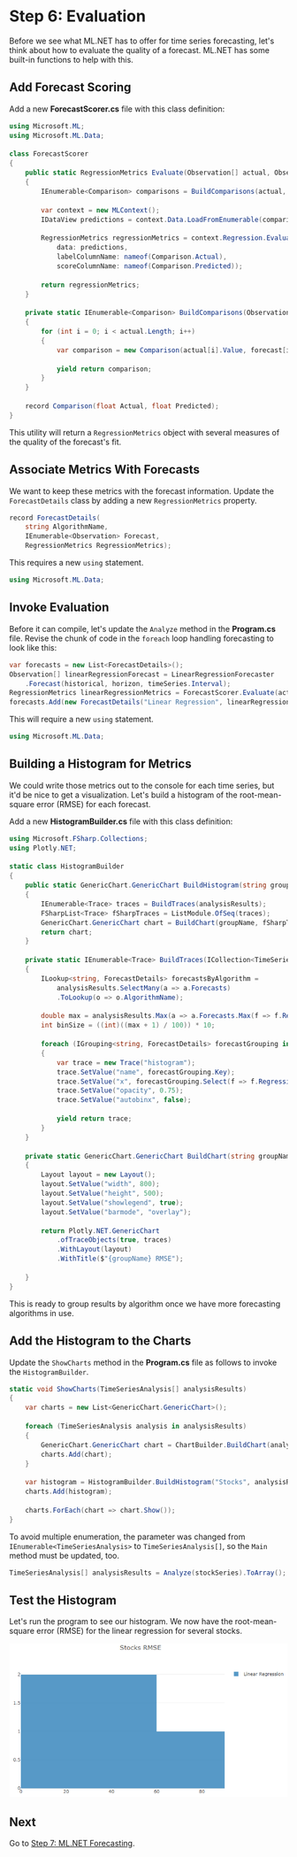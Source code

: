# Step 6: Evaluation

Before we see what ML.NET has to offer for time series forecasting, let's think about how to evaluate the quality of a forecast.
ML.NET has some built-in functions to help with this.

## Add Forecast Scoring

Add a new **ForecastScorer.cs** file with this class definition:

```csharp
using Microsoft.ML;
using Microsoft.ML.Data;

class ForecastScorer
{
    public static RegressionMetrics Evaluate(Observation[] actual, Observation[] forecast)
    {
        IEnumerable<Comparison> comparisons = BuildComparisons(actual, forecast);

        var context = new MLContext();
        IDataView predictions = context.Data.LoadFromEnumerable(comparisons);

        RegressionMetrics regressionMetrics = context.Regression.Evaluate(
            data: predictions,
            labelColumnName: nameof(Comparison.Actual),
            scoreColumnName: nameof(Comparison.Predicted));

        return regressionMetrics;
    }

    private static IEnumerable<Comparison> BuildComparisons(Observation[] actual, Observation[] forecast)
    {
        for (int i = 0; i < actual.Length; i++)
        {
            var comparison = new Comparison(actual[i].Value, forecast[i].Value);

            yield return comparison;
        }
    }

    record Comparison(float Actual, float Predicted);
}
```

This utility will return a `RegressionMetrics` object with several measures of the quality of the forecast's fit.

## Associate Metrics With Forecasts

We want to keep these metrics with the forecast information.
Update the `ForecastDetails` class by adding a new `RegressionMetrics` property.

```csharp
record ForecastDetails(
    string AlgorithmName,
    IEnumerable<Observation> Forecast,
    RegressionMetrics RegressionMetrics);
```

This requires a new `using` statement.

```csharp
using Microsoft.ML.Data;
```

## Invoke Evaluation

Before it can compile, let's update the `Analyze` method in the **Program.cs** file.
Revise the chunk of code in the `foreach` loop handling forecasting to look like this:

```csharp
var forecasts = new List<ForecastDetails>();
Observation[] linearRegressionForecast = LinearRegressionForecaster
    .Forecast(historical, horizon, timeSeries.Interval);
RegressionMetrics linearRegressionMetrics = ForecastScorer.Evaluate(actual, linearRegressionForecast);
forecasts.Add(new ForecastDetails("Linear Regression", linearRegressionForecast, linearRegressionMetrics));
```

This will require a new `using` statement.

```csharp
using Microsoft.ML.Data;
```

## Building a Histogram for Metrics

We could write those metrics out to the console for each time series, but it'd be nice to get a visualization.
Let's build a histogram of the root-mean-square error (RMSE) for each forecast.

Add a new **HistogramBuilder.cs** file with this class definition:

```csharp
using Microsoft.FSharp.Collections;
using Plotly.NET;

static class HistogramBuilder
{
    public static GenericChart.GenericChart BuildHistogram(string groupName, ICollection<TimeSeriesAnalysis> analysisResults)
    {
        IEnumerable<Trace> traces = BuildTraces(analysisResults);
        FSharpList<Trace> fSharpTraces = ListModule.OfSeq(traces);
        GenericChart.GenericChart chart = BuildChart(groupName, fSharpTraces);
        return chart;
    }

    private static IEnumerable<Trace> BuildTraces(ICollection<TimeSeriesAnalysis> analysisResults)
    {
        ILookup<string, ForecastDetails> forecastsByAlgorithm =
            analysisResults.SelectMany(a => a.Forecasts)
            .ToLookup(o => o.AlgorithmName);

        double max = analysisResults.Max(a => a.Forecasts.Max(f => f.RegressionMetrics.RootMeanSquaredError));
        int binSize = ((int)((max + 1) / 100)) * 10;

        foreach (IGrouping<string, ForecastDetails> forecastGrouping in forecastsByAlgorithm)
        {
            var trace = new Trace("histogram");
            trace.SetValue("name", forecastGrouping.Key);
            trace.SetValue("x", forecastGrouping.Select(f => f.RegressionMetrics.RootMeanSquaredError));
            trace.SetValue("opacity", 0.75);
            trace.SetValue("autobinx", false);

            yield return trace;
        }
    }

    private static GenericChart.GenericChart BuildChart(string groupName, FSharpList<Trace> traces)
    {
        Layout layout = new Layout();
        layout.SetValue("width", 800);
        layout.SetValue("height", 500);
        layout.SetValue("showlegend", true);
        layout.SetValue("barmode", "overlay");

        return Plotly.NET.GenericChart
            .ofTraceObjects(true, traces)
            .WithLayout(layout)
            .WithTitle($"{groupName} RMSE");

    }
}
```

This is ready to group results by algorithm once we have more forecasting algorithms in use.

## Add the Histogram to the Charts

Update the `ShowCharts` method in the **Program.cs** file as follows to invoke the `HistogramBuilder`.

```csharp
static void ShowCharts(TimeSeriesAnalysis[] analysisResults)
{
    var charts = new List<GenericChart.GenericChart>();

    foreach (TimeSeriesAnalysis analysis in analysisResults)
    {
        GenericChart.GenericChart chart = ChartBuilder.BuildChart(analysis);
        charts.Add(chart);
    }

    var histogram = HistogramBuilder.BuildHistogram("Stocks", analysisResults);
    charts.Add(histogram);

    charts.ForEach(chart => chart.Show());
}
```

To avoid multiple enumeration, the parameter was changed from `IEnumerable<TimeSeriesAnalysis>` to `TimeSeriesAnalysis[]`, so the `Main` method must be updated, too.

```csharp
TimeSeriesAnalysis[] analysisResults = Analyze(stockSeries).ToArray();
```

## Test the Histogram

Let's run the program to see our histogram.
We now have the root-mean-square error (RMSE) for the linear regression for several stocks.

![alt text](./images/histogram-initial.png "Histogram of Root-Mean-Square Error")

## Next

Go to [Step 7: ML.NET Forecasting](./Step7.md).

